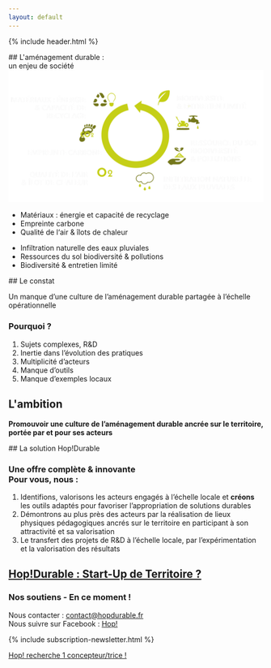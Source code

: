 ```yaml
---
layout: default
---
```


{% include header.html %}

<!-- <section class="center">
  <div class="section_content">
    <nav class="site-nav">
      <ul>
        <li><a href="/hop-durable-gouvernance.html" class="button button--action">Start-Up de Territoire ?</a></li>
      </ul>
    </nav>
    <a href="assets/pdf/hop_amenagement_durable_web_7.pdf" class="button">Présentation Hop!</a>  
  </div>
</section> -->

<section class="center">
<div class="section_content" markdown="1">
## L'aménagement durable :<br>un enjeu de société
<img src="assets/images/amenagement-durable-schema2.svg">

 - Matériaux : énergie et capacité de recyclage
 - Empreinte carbone
 - Qualité de l‘air & îlots de chaleur

<!-- /Second list -->
 - Infiltration naturelle des eaux pluviales
 - Ressources du sol biodiversité & pollutions
 - Biodiversité & entretien limité

</div>
</section>

<section>
<div class="section_content" markdown="1">
## Le constat  

Un manque d’une culture de l’aménagement durable partagée à l’échelle opérationnelle

### Pourquoi ?

 1. Sujets complexes, R&D  
 2. Inertie dans l’évolution des pratiques  
 3. Multiplicité d’acteurs  
 4. Manque d’outils  
 5. Manque d’exemples locaux 

## L'ambition
**Promouvoir une culture de l’aménagement durable ancrée sur le territoire, portée par et pour ses acteurs**  
</div>
</section>

<section>
<div class="section_content" markdown="1">
## La solution Hop!Durable 

### Une offre complète & innovante<br>Pour vous, nous :

 1. Identifions, valorisons les acteurs engagés à l’échelle locale et **créons** les outils adaptés pour favoriser l’appropriation de solutions durables  
 2. Démontrons au plus près des acteurs par la réalisation de lieux physiques pédagogiques ancrés sur le territoire en participant à son attractivité et sa valorisation  
 3. Le transfert des projets de R&D à l’échelle locale, par l’expérimentation et la valorisation des résultats

</div>
</section>
  
<section>
<div class="section_content" markdown="1">

## [Hop!Durable : Start-Up de Territoire ?](http://hopdurable.fr/hop-durable-gouvernance.html)

### Nos soutiens - En ce moment !  

Nous contacter : contact@hopdurable.fr  
Nous suivre sur Facebook : [Hop!](https://www.facebook.com/hopdurable/)  

{% include subscription-newsletter.html %}  

<p class="center">
  <a href="assets/pdf/hop-durable_recherche_concepteur_2.pdf" class="button">Hop! recherche 1 concepteur/trice ! </a>
</p>

</div>  
</section>
